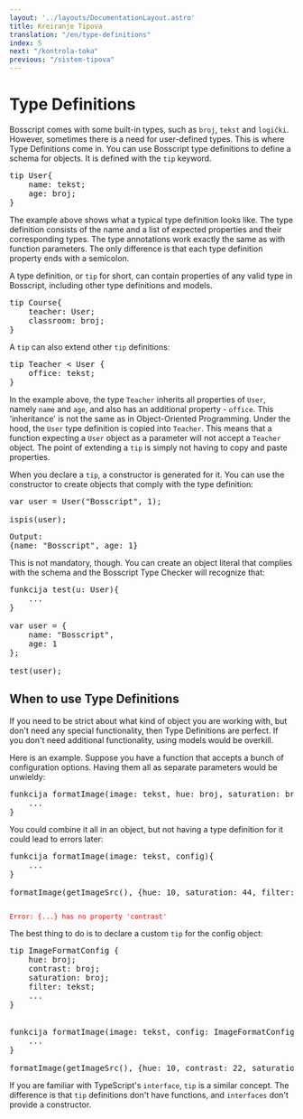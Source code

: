 ```yaml
---
layout: '../layouts/DocumentationLayout.astro'
title: Kreiranje Tipova
translation: "/en/type-definitions"
index: 5
next: "/kontrola-toka"
previous: "/sistem-tipova"
---
```


# Type Definitions

Bosscript comes with some built-in types, such as `broj`, `tekst` and `logički`. However, sometimes there is a need for 
user-defined types. This is where Type Definitions come in. You can use Bosscript type definitions to define a schema 
for objects. It is defined with the `tip` keyword. 

<pre>
<span class="keyword">tip</span> User{
    <span class="purple">name</span>: <span class="keyword">tekst</span><span class="keyword">;</span>
    <span class="purple">age</span>: <span class="keyword">broj</span><span class="keyword">;</span>
}
</pre>

The example above shows what a typical type definition looks like. The type definition consists of the name and a list of 
expected properties and their corresponding types. The type annotations work exactly the same as with function parameters.
The only difference is that each type definition property ends with a semicolon.

A type definition, or `tip` for short, can contain properties of any valid type in Bosscript, including other type definitions
and models.

<pre>
<span class="keyword">tip</span> Course{
    <span class="purple">teacher</span>: User<span class="keyword">;</span>
    <span class="purple">classroom</span>: <span class="keyword">broj</span><span class="keyword">;</span>
}
</pre>

A `tip` can also extend other `tip` definitions:

<pre>
<span class="keyword">tip</span> Teacher < User {
    <span class="purple">office</span>: <span class="keyword">tekst</span><span class="keyword">;</span>
}
</pre>
In the example above, the type `Teacher` inherits all properties of `User`, namely `name` and `age`, and also has an additional
property - `office`. This 'inheritance' is not the same as in Object-Oriented Programming. Under the hood, the `User` type definition
is copied into `Teacher`. This means that a function expecting a `User` object as a parameter will not accept a `Teacher` object.
The point of extending a `tip` is simply not having to copy and paste properties.

When you declare a `tip`, a constructor is generated for it. You can use the constructor to create objects that comply with
the type definition:

<pre>
<span class="keyword">var</span> user = User(<span class="string">"Bosscript"</span><span class="keyword">,</span> <span class="number">1</span>)<span class="keyword">;</span>

ispis(user)<span class="keyword">;</span>
</pre>

<pre>
Output:
{<span class="purple">name</span>: <span class="string">"Bosscript"</span><span class="keyword">,</span> <span class="purple">age</span>: <span class="number">1</span>}
</pre>

This is not mandatory, though. You can create an object literal that complies with the schema and the Bosscript Type Checker
will recognize that:

<pre>
<span class="keyword">funkcija</span> test(u: User){
    ...
}

<span class="keyword">var</span> user = {
    <span class="purple">name</span>: <span class="string">"Bosscript"</span><span class="keyword">,</span>
    <span class="purple">age</span>: <span class="number">1</span>
}<span class="keyword">;</span>

test(user)<span class="keyword">;</span>
</pre>

## When to use Type Definitions

If you need to be strict about what kind of object you are working with, but don't need any special functionality,
then Type Definitions are perfect. If you don't need additional functionality, using models would be overkill. 

Here is an example. Suppose you have a function that accepts a bunch of configuration options. Having them all as separate 
parameters would be unwieldy: 

<pre>
<span class="keyword">funkcija</span> formatImage(image: <span class="keyword">tekst</span><span class="keyword">,</span> hue: <span class="keyword">broj</span><span class="keyword">,</span> saturation: <span class="keyword">broj</span><span class="keyword">,</span> contrast: <span class="keyword">broj</span><span class="keyword">,</span> filter: <span class="keyword">tekst</span><span class="keyword">,</span> ...){
    ...
}
</pre>

You could combine it all in an object, but not having a type definition for it could lead to errors later:

<pre>
<span class="keyword">funkcija</span> formatImage(image: <span class="keyword">tekst</span><span class="keyword">,</span> config){
    ...
}

formatImage(getImageSrc()<span class="keyword">,</span> {<span class="purple">hue</span>: <span class="number">10</span><span class="keyword">,</span> <span class="purple">saturation</span>: <span class="number">44</span><span class="keyword">,</span> <span class="purple">filter</span>: <span class="string">"sepia"</span>})<span class="keyword">;</span>
</pre>

<code style="color: red;">
Error: {...} has no property 'contrast'
</code>

The best thing to do is to declare a custom `tip` for the config object:

<pre>
<span class="keyword">tip</span> ImageFormatConfig {
    <span class="purple">hue</span>: <span class="keyword">broj</span><span class="keyword">;</span>
    <span class="purple">contrast</span>: <span class="keyword">broj</span><span class="keyword">;</span>
    <span class="purple">saturation</span>: <span class="keyword">broj</span><span class="keyword">;</span>
    <span class="purple">filter</span>: <span class="keyword">tekst</span><span class="keyword">;</span>
    ...
}


<span class="keyword">funkcija</span> formatImage(image: <span class="keyword">tekst</span><span class="keyword">,</span> config: ImageFormatConfig){
    ...
}

formatImage(getImageSrc()<span class="keyword">,</span> {<span class="purple">hue</span>: <span class="number">10</span><span class="keyword">,</span> <span class="purple">contrast</span>: <span class="number">22</span><span class="keyword">,</span> <span class="purple">saturation</span>: <span class="number">44</span><span class="keyword">,</span> <span class="purple">filter</span>: <span class="string">"sepia"</span>})<span class="keyword">;</span>
</pre>

If you are familiar with TypeScript's `interface`, `tip` is a similar concept. The difference is that `tip` definitions 
don't have functions, and `interfaces` don't provide a constructor.

